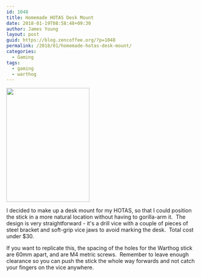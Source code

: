 ```yaml
---
id: 1048
title: Homemade HOTAS Desk Mount
date: 2018-01-19T08:58:48+09:30
author: James Young
layout: post
guid: https://blog.zencoffee.org/?p=1048
permalink: /2018/01/homemade-hotas-desk-mount/
categories:
  - Gaming
tags:
  - gaming
  - warthog
---
```

[<img class="alignright size-medium wp-image-1049" src="https://i1.wp.com/blog.zencoffee.org/wp-content/uploads/2018/01/received_884407801740335-e1516317777459-218x300.jpeg?resize=218%2C300&#038;ssl=1" alt="" width="218" height="300" srcset="https://i2.wp.com/blog.zencoffee.org/wp-content/uploads/2018/01/received_884407801740335-e1516317777459.jpeg?resize=218%2C300&ssl=1 218w, https://i2.wp.com/blog.zencoffee.org/wp-content/uploads/2018/01/received_884407801740335-e1516317777459.jpeg?resize=768%2C1058&ssl=1 768w, https://i2.wp.com/blog.zencoffee.org/wp-content/uploads/2018/01/received_884407801740335-e1516317777459.jpeg?resize=744%2C1024&ssl=1 744w, https://i2.wp.com/blog.zencoffee.org/wp-content/uploads/2018/01/received_884407801740335-e1516317777459.jpeg?w=883&ssl=1 883w" sizes="(max-width: 218px) 85vw, 218px" data-recalc-dims="1" />](https://i2.wp.com/blog.zencoffee.org/wp-content/uploads/2018/01/received_884407801740335-e1516317777459.jpeg?ssl=1)

I decided to make up a desk mount for my HOTAS, so that I could position the stick in a more natural location without having to gorilla-arm it.  The design is very straightforward - it's a drill vice with a couple of pieces of steel bracket and soft-grip vice jaws to avoid marking the desk.  Total cost under $30.

If you want to replicate this, the spacing of the holes for the Warthog stick are 60mm apart, and are M4 metric screws.  Remember to leave enough clearance so you can push the stick the whole way forwards and not catch your fingers on the vice anywhere.